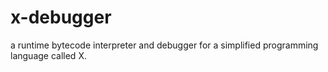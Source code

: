 x-debugger
==========

a runtime bytecode interpreter and debugger for a simplified programming language called X. 
